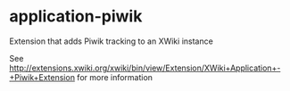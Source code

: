 # application-piwik
Extension that adds Piwik tracking to an XWiki instance

See http://extensions.xwiki.org/xwiki/bin/view/Extension/XWiki+Application+-+Piwik+Extension for more information
